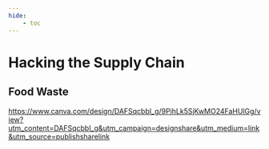 ```yaml
---
hide:
    - toc
---
```


# Hacking the Supply Chain 

## Food Waste 

https://www.canva.com/design/DAFSqcbbI_g/9PjhLk5SjKwMO24FaHUlGg/view?utm_content=DAFSqcbbI_g&utm_campaign=designshare&utm_medium=link&utm_source=publishsharelink


